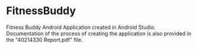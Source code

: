 <h1>FitnessBuddy</h1>

Fitness Buddy Android Application created in Android Studio.
Documentation of the process of creating the application is also provided in the "40214330 Report.pdf" file.

